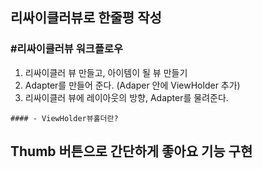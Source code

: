 ## **리싸이클러뷰로 한줄평 작성**
### #리싸이클러뷰 워크플로우
1. 리싸이클러 뷰 만들고, 아이템이 될 뷰 만들기
2. Adapter를 만들어 준다. (Adaper 안에 ViewHolder 추가)
3. 리싸이클러 뷰에 레이아웃의 방향, Adapter를 물려준다.
```
#### - ViewHolder뷰홀더란? 
```



## Thumb 버튼으로 간단하게 좋아요 기능 구현
